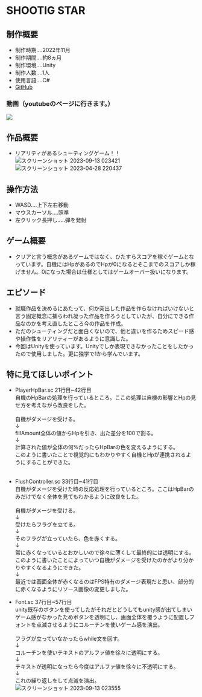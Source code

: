 # **SHOOTIG STAR**
## **制作概要**
* 制作時期....2022年11月
* 制作期間....約8ヵ月
* 制作環境....Unity
* 制作人数....1人
* 使用言語....C#
* [GitHub](https://github.com/sasano-ha/GameEngine)
### **動画（youtubeのページに行きます。）**
[![](https://img.youtube.com/vi/LuvGu-t-Sd8/0.jpg)](https://www.youtube.com/watch?v=LuvGu-t-Sd8)
## **作品概要**
* リアリティがあるシューティングゲーム！！
![スクリーンショット 2023-09-13 023421](https://github.com/sasano-ha/Readme/assets/74283582/d8d94cb1-edac-4fd4-8883-14bcc001b57c)
![スクリーンショット 2023-04-28 220437](https://github.com/sasano-ha/Readme/assets/74283582/13a0a500-4f9b-47d0-89bf-d1b4e8681e46)
## **操作方法**
* WASD....上下左右移動
* マウスカーソル....照準
* 左クリック長押し.....弾を発射
## **ゲーム概要**
* クリアと言う概念があるゲームではなく、ひたすらスコアを稼ぐゲームとなっています。自機にはHpがあるのでHpが0になるとそこまでのスコアしか稼げません。0になった場合は仕様としてはゲームオーバー扱いになります。
## **エピソード**
* 就職作品を決めるにあたって、何か突出した作品を作らなければいけないと言う固定概念に捕らわれ凝った作品を作ろうとしていたが、自分にできる作品なのかを考え直したところ今の作品を作成。
* ただのシューティングだと面白くないので、他と違いを作るためスピード感や操作性をリアリティーがあるように意識した。
* 今回はUnityを使っています。Unityでしか表現できなかったことをしたかったので使用しました。更に独学で1から学んでいます。
## **特に見てほしいポイント**
* PlayerHpBar.sc  21行目~42行目<br>
  自機のHpBarの処理を行っているところ。ここの処理は自機の影響とHpの見せ方を考えながら改良をした。
  <br>
  <br>
  自機がダメージを受ける。
  <br>
  ↓
  <br>
  fillAmount全体の値からHpを引き、出た差分を100で割る。
  <br>
  ↓
  <br>
  計算された値が全体の何%だったらHpBarの色を変えるようにする。
  <br>
  このように書いたことで視覚的にもわかりやすく自機とHpが連携されるようにすることができた。
  <br>
  <br>
* FlushController.sc  33行目~41行目<br>
  自機がダメージを受けた時の反応処理を行っているところ。ここはHpBarのみだけでなく全体を見てもわかるように改良をした。
  <br>
  <br>
  自機がダメージを受ける。
  <br>
  ↓
  <br>
  受けたらフラグを立てる。
  <br>
  ↓
  <br>
  そのフラグが立っていたら、色を赤くする。
  <br>
  ↓
  <br>
  常に赤くなっているとおかしいので徐々に薄くして最終的には透明にする。
  <br>
  このように書いたことによっていつ自機がダメージを受けたのかがより分かりやすくなるようにできた。
  <br>
  ↓
  <br>
  最近では画面全体が赤くなるのはFPS特有のダメージ表現だと思い、部分的に赤くなるようにリソース画像の変更しました。

* Font.sc   37行目~57行目<br>
  unity既存のボタンを使ってしたがそれだとどうしてもunity感が出てしまいゲーム感がなかったためボタンを透明にし、画面全体を覆うように配置しフォントを点滅させるようにコルーチンを使いゲーム感を演出。
  <br>
  <br>
  フラグが立っていなかったらwhile文を回す。
  <br>
  ↓
  <br>
  コルーチンを使いテキストのアルファ値を徐々に透明にする。
  <br>
  ↓
  <br>
  テキストが透明になったら今度はアルファ値を徐々に不透明にする。
  <br>
  ↓
  <br>
  これの繰り返しをして点滅を演出。
  ![スクリーンショット 2023-09-13 023555](https://github.com/sasano-ha/Readme/assets/74283582/d380ba14-eedd-40c4-8380-f2a64cfa7626)

